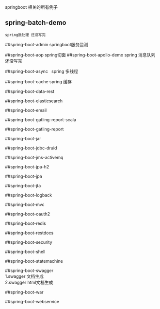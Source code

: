 springboot 相关的所有例子
## spring-batch-demo
    spring批处理 还没写完
    
##spring-boot-admin
    springboot服务监测
    
##spring-boot-aop
    spring切面
##spring-boot-apollo-demo
    spring 消息队列 还没写完
    
##spring-boot-async	  
    spring 多线程
    
##spring-boot-cache	
    spring 缓存
    
##spring-boot-data-rest	 

##spring-boot-elasticsearch	

##spring-boot-email	

##spring-boot-gatling-report-scala	

##spring-boot-gatling-report	

##spring-boot-jar	

##spring-boot-jdbc-druid	

##spring-boot-jms-activemq	

##spring-boot-jpa-h2	

##spring-boot-jpa	

##spring-boot-jta	

##spring-boot-logback	

##spring-boot-mvc	

##spring-boot-oauth2	

##spring-boot-redis	

##spring-boot-restdocs	

##spring-boot-security

##spring-boot-shell	

##spring-boot-statemachine	

##spring-boot-swagger	
    1.swagger 文档生成  
    2.swagger html文档生成
    
##spring-boot-war	

##spring-boot-webservice
